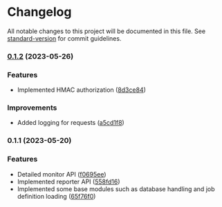 # Changelog

All notable changes to this project will be documented in this file. See [standard-version](https://github.com/conventional-changelog/standard-version) for commit guidelines.

### [0.1.2](https://github.com/opsvent/dev-server/compare/v0.1.1...v0.1.2) (2023-05-26)


### Features

* Implemented HMAC authorization ([8d3ce84](https://github.com/opsvent/dev-server/commit/8d3ce8426fdcecc08cdbbc431a5f59fc01318635))


### Improvements

* Added logging for requests ([a5cd1f8](https://github.com/opsvent/dev-server/commit/a5cd1f8c550e03e624cabc82d5c0dcf7aa9006fc))

### 0.1.1 (2023-05-20)


### Features

* Detailed monitor API ([f0695ee](https://github.com/opsvent/dev-server/commit/f0695eef2b92ff84d71ec5d4b4de832efba56976))
* Implemented reporter API ([558fd16](https://github.com/opsvent/dev-server/commit/558fd16c3ea5ee96bd798b14675b0c1f2e492120))
* Implemented some base modules such as database handling and job definition loading ([65f76f0](https://github.com/opsvent/dev-server/commit/65f76f0f1ad0f85d9682a03491b70e7b28857a0e))
